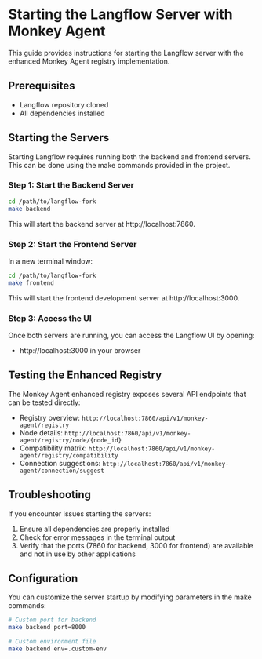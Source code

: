 # Starting the Langflow Server with Monkey Agent

This guide provides instructions for starting the Langflow server with the enhanced Monkey Agent registry implementation.

## Prerequisites

- Langflow repository cloned
- All dependencies installed

## Starting the Servers

Starting Langflow requires running both the backend and frontend servers. This can be done using the make commands provided in the project.

### Step 1: Start the Backend Server

```bash
cd /path/to/langflow-fork
make backend
```

This will start the backend server at http://localhost:7860.

### Step 2: Start the Frontend Server

In a new terminal window:

```bash
cd /path/to/langflow-fork
make frontend
```

This will start the frontend development server at http://localhost:3000.

### Step 3: Access the UI

Once both servers are running, you can access the Langflow UI by opening:
- http://localhost:3000 in your browser

## Testing the Enhanced Registry

The Monkey Agent enhanced registry exposes several API endpoints that can be tested directly:

- Registry overview: `http://localhost:7860/api/v1/monkey-agent/registry`
- Node details: `http://localhost:7860/api/v1/monkey-agent/registry/node/{node_id}`
- Compatibility matrix: `http://localhost:7860/api/v1/monkey-agent/registry/compatibility`
- Connection suggestions: `http://localhost:7860/api/v1/monkey-agent/connection/suggest`

## Troubleshooting

If you encounter issues starting the servers:

1. Ensure all dependencies are properly installed
2. Check for error messages in the terminal output
3. Verify that the ports (7860 for backend, 3000 for frontend) are available and not in use by other applications

## Configuration

You can customize the server startup by modifying parameters in the make commands:

```bash
# Custom port for backend
make backend port=8000

# Custom environment file
make backend env=.custom-env
```
